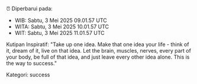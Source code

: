 ⏰ Diperbarui pada:
- WIB: Sabtu, 3 Mei 2025 09.01.57 UTC
- WITA: Sabtu, 3 Mei 2025 10.01.57 UTC
- WIT: Sabtu, 3 Mei 2025 11.01.57 UTC

Kutipan Inspiratif:
"Take up one idea. Make that one idea your life - think of it, dream of it, live on that idea. Let the brain, muscles, nerves, every part of your body, be full of that idea, and just leave every other idea alone. This is the way to success."


Kategori: success

